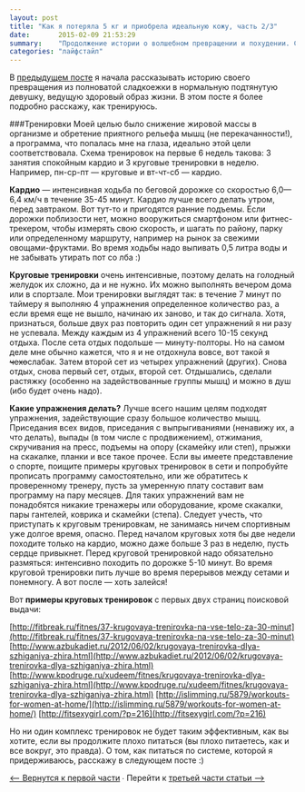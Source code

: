 ```yaml
---
layout: post
title: "Как я потеряла 5 кг и приобрела идеальную кожу, часть 2/3"
date:       2015-02-09 21:53:29
summary:    "Продолжение истории о волшебном превращении и похудении. Спойлер: никакой магии в посте не обнаружено."
categories: "лайфстайл"
---
```


В [предыдущем посте](http://kozmetium.co/%D0%BB%D0%B0%D0%B9%D1%84%D1%81%D1%82%D0%B0%D0%B9%D0%BB/2015/02/09/kak-ya-poteryala-5kg-i-probrela-idealnuyu-koju-chast1-3/) я начала рассказывать историю своего превращения из полноватой сладкоежки в нормальную подтянутую девушку, ведущую здоровый образ жизни. В этом посте я более подробно расскажу, как тренируюсь.

###Тренировки
Моей целью было снижение жировой массы в организме и обретение приятного рельефа мышц (не перекачанности!), а программа, что попалась мне на глаза, идеально этой цели соответствовала. Схема тренировок на первые 6 недель такова: 3 занятия спокойным кардио и 3 круговые тренировки в неделю. Например, пн-ср-пт — круговые и вт-чт-сб —  кардио.

**Кардио** — интенсивная ходьба по беговой дорожке со скоростью 6,0—6,4 км/ч в течение 35-45 минут. Кардио лучше всего делать утром, перед завтраком. Вот тут-то и пригодятся ранние подъемы. Если дорожки поблизости нет, можно вооружиться смартфоном или фитнес-трекером, чтобы измерять свою скорость, и шагать по району, парку или определенному маршруту, например на рынок за свежими овощами-фруктами. Во время ходьбы надо выпивать 0,5 литра воды и не забывать утирать пот со лба :)

**Круговые тренировки** очень интенсивные, поэтому делать на голодный желудок их сложно, да и не нужно. Их можно выполнять вечером дома или в спортзале. Мои тренировки выглядят так: в течение 7 минут по таймеру я выполняю 4 упражнения определенное количество раз, а если время еще не вышло, начинаю их заново, и так до сигнала. Хотя, признаться, больше двух раз повторить один сет упражнений я ни разу не успевала. Между каждым из 4 упражнений всего 10-15 секунд отдыха. После сета отдых подольше — минуту-полторы. Но на самом деле мне обычно кажется, что я и не отдохнула вовсе, вот такой я ~~чехо~~слабак. Затем второй сет из четырех упражнений (других). Снова отдых, снова первый сет, отдых, второй сет. Отдышались, сделали растяжку (особенно на задействованные группы мышц) и можно в душ (ибо будет очень надо).

**Какие упражнения делать?** Лучше всего нашим целям подходят упражнения, задействующие сразу большое количество мышц. Приседания всех видов, приседания с выпрыгиваниями (ненавижу их, а что делать), выпады (в том числе с продвижением), отжимания, скручивания на пресс, подъемы на опору (скамейку или степ), прыжки на скакалке, планки и все такое прочее. Если вы имеете представление о спорте, поищите примеры круговых тренировок в сети и попробуйте прописать программу самостоятельно, или же обратитесь к проверенному тренеру, пусть за умеренную плату составит вам программу на пару месяцев. Для таких упражнений вам не понадобятся никакие тренажеры или оборудование, кроме скакалки, пары гантелей, коврика и скамейки (степа). Следует учесть, что приступать к круговым тренировкам, не занимаясь ничем спортивным уже долгое время, опасно. Перед началом круговых хотя бы две недели походите только на кардио, можно даже больше 3 раз в неделю, пусть сердце привыкнет. Перед круговой тренировкой надо обязательно размяться: интенсивно походить по дорожке 5-10 минут. Во время круговой тренировки пить лучше во время перерывов между сетами и понемногу. А вот после — хоть залейся! 

Вот **примеры круговых тренировок** с первых двух страниц поисковой выдачи:

[http://fitbreak.ru/fitnes/37-krugovaya-trenirovka-na-vse-telo-za-30-minut](http://fitbreak.ru/fitnes/37-krugovaya-trenirovka-na-vse-telo-za-30-minut)
[http://www.azbukadiet.ru/2012/06/02/krugovaya-trenirovka-dlya-szhiganiya-zhira.html](http://www.azbukadiet.ru/2012/06/02/krugovaya-trenirovka-dlya-szhiganiya-zhira.html)
[http://www.kpodruge.ru/xudeem/fitnes/krugovaya-trenirovka-dlya-szhiganiya-zhira.html](http://www.kpodruge.ru/xudeem/fitnes/krugovaya-trenirovka-dlya-szhiganiya-zhira.html)
[http://islimming.ru/5879/workouts-for-women-at-home/](http://islimming.ru/5879/workouts-for-women-at-home/)
[http://fitsexygirl.com/?p=216](http://fitsexygirl.com/?p=216)

Но ни один комплекс тренировок не будет таким эффективным, как вы хотите, если вы продолжите плохо питаться (вы плохо питаетесь, как и все вокруг, это правда). О том, как питаться по системе, которой я придерживаюсь, расскажу в следующем посте :)

[⟵ Вернутся к первой части](http://kozmetium.co/лайфстайл/2015/02/09/kak-ya-poteryala-5kg-i-probrela-idealnuyu-koju-chast1-3/) ∙ Перейти к [третьей части статьи ⟶](http://kozmetium.co/лайфстайл/2015/02/09/kak-ya-poteryala-5kg-i-probrela-idealnuyu-koju-chast3-3/)
